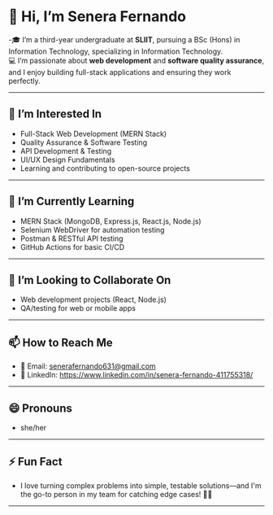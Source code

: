 # 👋 Hi, I’m Senera Fernando

-🎓 I’m a third-year undergraduate at **SLIIT**, pursuing a BSc (Hons) in Information Technology, specializing in Information Technology.  
💻 I’m passionate about **web development** and **software quality assurance**, and I enjoy building full-stack applications and ensuring they work perfectly.

---

## 👀 I’m Interested In
- Full-Stack Web Development (MERN Stack)
- Quality Assurance & Software Testing
- API Development & Testing
- UI/UX Design Fundamentals
- Learning and contributing to open-source projects

---

## 🌱 I’m Currently Learning
- MERN Stack (MongoDB, Express.js, React.js, Node.js)
- Selenium WebDriver for automation testing
- Postman & RESTful API testing
- GitHub Actions for basic CI/CD

---

## 💞️ I’m Looking to Collaborate On
- Web development projects (React, Node.js)
- QA/testing for web or mobile apps

---

## 📫 How to Reach Me
- 📧 Email: senerafernando631@gmail.com
- 💼 LinkedIn: https://www.linkedin.com/in/senera-fernando-411755318/

---

## 😄 Pronouns
- she/her 

---

## ⚡ Fun Fact
- I love turning complex problems into simple, testable solutions—and I'm the go-to person in my team for catching edge cases! 🐛✅

---



<!---
SeneraFernando/SeneraFernando is a ✨ special ✨ repository because its `README.md` (this file) appears on your GitHub profile.
You can click the Preview link to take a look at your changes.
--->
